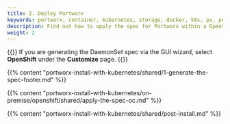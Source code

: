 ```yaml
---
title: 2. Deploy Portworx
keywords: portworx, container, kubernetes, storage, docker, k8s, pv, persistent disk, openshift
description: Find out how to apply the spec for Portworx within a OpenShift cluster and have Portworx provide highly available volumes to any application deployed via Kubernetes.
weight: 2
---
```


{{<info>}}
If you are generating the DaemonSet spec via the GUI wizard, select **OpenShift** under the **Customize** page.
{{</info>}}

{{% content "portworx-install-with-kubernetes/shared/1-generate-the-spec-footer.md" %}}

{{% content "portworx-install-with-kubernetes/on-premise/openshift/shared/apply-the-spec-oc.md" %}}

{{% content "portworx-install-with-kubernetes/shared/post-install.md" %}}
